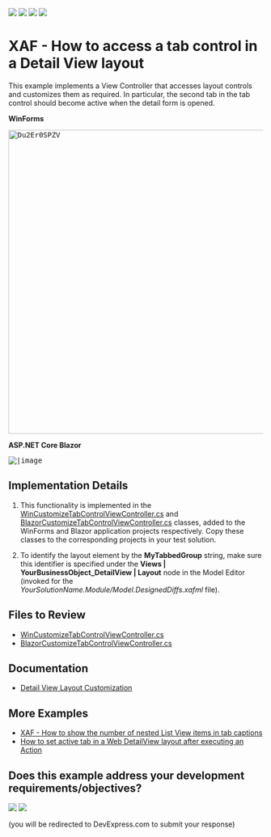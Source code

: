 <!-- default badges list -->
![](https://img.shields.io/endpoint?url=https://codecentral.devexpress.com/api/v1/VersionRange/128586641/22.2.5%2B)
[![](https://img.shields.io/badge/Open_in_DevExpress_Support_Center-FF7200?style=flat-square&logo=DevExpress&logoColor=white)](https://supportcenter.devexpress.com/ticket/details/E372)
[![](https://img.shields.io/badge/📖_How_to_use_DevExpress_Examples-e9f6fc?style=flat-square)](https://docs.devexpress.com/GeneralInformation/403183)
[![](https://img.shields.io/badge/💬_Leave_Feedback-feecdd?style=flat-square)](#does-this-example-address-your-development-requirementsobjectives)
<!-- default badges end -->
# XAF - How to access a tab control in a Detail View layout


This example implements a View Controller that accesses layout controls and customizes them as required. In particular, the second tab in the tab control should become active when the detail form is opened.


**WinForms** 

<kbd><img width="601" alt="Du2Er0SPZV" src="https://user-images.githubusercontent.com/14300209/226934893-008269a8-66b7-4f3e-a04a-d1a000d86e83.png"><kbd>

**ASP.NET Core Blazor**

<kbd>![|image](https://user-images.githubusercontent.com/33227868/231761563-86aaa8fa-ebaf-4b20-958e-a4190fafcfa4.png)</kbd>

## Implementation Details

1. This functionality is implemented in the [WinCustomizeTabControlViewController.cs](./CS/EFCore/AccessLayoutEF/AccessLayoutEF.Win/Controllers/WinCustomizeTabControlViewController.cs) and [BlazorCustomizeTabControlViewController.cs](./CS/EFCore/AccessLayoutEF/AccessLayoutEF.Blazor.Server/Controllers/BlazorCustomizeTabControlViewController.cs) classes, added to the WinForms and Blazor application projects respectively. Copy these classes to the corresponding projects in your test solution.

2. To identify the layout element by the **MyTabbedGroup** string, make sure this identifier is specified under the **Views | YourBusinessObject_DetailView | Layout** node in the Model Editor (invoked for the _YourSolutionName.Module/Model.DesignedDiffs.xafml_ file).


## Files to Review

* [WinCustomizeTabControlViewController.cs](./CS/EFCore/AccessLayoutEF/AccessLayoutEF.Win/Controllers/WinCustomizeTabControlViewController.cs) 
* [BlazorCustomizeTabControlViewController.cs](./CS/EFCore/AccessLayoutEF/AccessLayoutEF.Blazor.Server/Controllers/BlazorCustomizeTabControlViewController.cs) 

## Documentation

* [Detail View Layout Customization](https://docs.devexpress.com/eXpressAppFramework/112817/ui-construction/views/layout/view-items-layout-customization)

## More Examples

* [XAF - How to show the number of nested List View items in tab captions](https://github.com/DevExpress-Examples/XAF-How-to-show-the-number-of-nested-list-views-items-in-tab-captions)
* [How to set active tab in a Web DetailView layout after executing an Action](https://supportcenter.devexpress.com/ticket/details/t586150/how-to-set-active-tab-in-a-web-detailview-layout-after-executing-an-action)
<!-- feedback -->
## Does this example address your development requirements/objectives?

[<img src="https://www.devexpress.com/support/examples/i/yes-button.svg"/>](https://www.devexpress.com/support/examples/survey.xml?utm_source=github&utm_campaign=xaf-how-to-access-a-tab-control-in-a-detail-view-layout&~~~was_helpful=yes) [<img src="https://www.devexpress.com/support/examples/i/no-button.svg"/>](https://www.devexpress.com/support/examples/survey.xml?utm_source=github&utm_campaign=xaf-how-to-access-a-tab-control-in-a-detail-view-layout&~~~was_helpful=no)

(you will be redirected to DevExpress.com to submit your response)
<!-- feedback end -->
